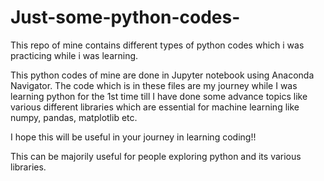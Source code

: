 # Just-some-python-codes-
This repo of mine contains different types of python codes which i was practicing while i was learning.


This python codes of mine are done in Jupyter notebook using Anaconda Navigator.
The code which is in these files are my journey while I was learning python for the 1st time till I have done some advance topics like 
various different libraries which are essential for machine learning like numpy, pandas, matplotlib etc.

I hope this will be useful in your journey in learning coding!!

This can be majorily useful for people exploring python and its various libraries.
